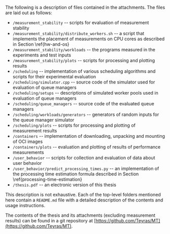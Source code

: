 The following is a description of files contained in the attachments. The files 
are laid out as follows:

- `/measurement_stability` -- scripts for evaluation of measurement stability
- `/measurement_stability/distribute_workers.sh` -- a script that implements the 
  placement of measurements on CPU cores as described in 
  Section&nbsp;\ref{hw-and-os}
- `/measurement_stability/workloads` -- the programs measured in the experiments 
  and test inputs
- `/measurement_stability/plots` -- scripts for processing and plotting results
- `/scheduling` -- implementation of various scheduling algorithms and scripts 
  for their experimental evaluation
- `/scheduling/simulator.cpp` -- source code of the simulator used for 
  evaluation of queue managers
- `/scheduling/setups` -- descriptions of simulated worker pools used in 
  evaluation of queue managers
- `/scheduling/queue_managers` -- source code of the evaluated queue managers
- `/scheduling/workloads/generators` -- generators of random inputs for the 
  queue manager simulator
- `/scheduling/plots` -- scripts for processing and plotting of measurement 
  results
- `/containers` -- implementation of downloading, unpacking and mounting of OCI 
  images
- `/containers/plots` -- evaluation and plotting of results of performance 
  measurements
- `/user_behavior` -- scripts for collection and evaluation of data about user 
  behavior
- `/user_behavior/predict_processing_times.py` -- an implementation of the 
  processing time estimation formula described in Section 
  \ref{processing-time-estimation}
- `/thesis.pdf` -- an electronic version of this thesis

This description is not exhaustive. Each of the top-level folders mentioned here 
contain a `README.md` file with a detailed description of the contents and usage
instructions.

The contents of the thesis and its attachments (excluding measurement results) 
can be found in a git repository at 
[https://github.com/Teyras/MT](https://github.com/Teyras/MT).

